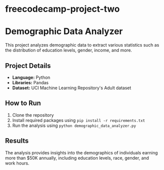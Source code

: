 # freecodecamp-project-two
# Demographic Data Analyzer

This project analyzes demographic data to extract various statistics such as the distribution of education levels, gender, income, and more.

## Project Details

- **Language:** Python
- **Libraries:** Pandas
- **Dataset:** UCI Machine Learning Repository's Adult dataset

## How to Run

1. Clone the repository
2. Install required packages using `pip install -r requirements.txt`
3. Run the analysis using `python demographic_data_analyzer.py`

## Results

The analysis provides insights into the demographics of individuals earning more than $50K annually, including education levels, race, gender, and work hours.
